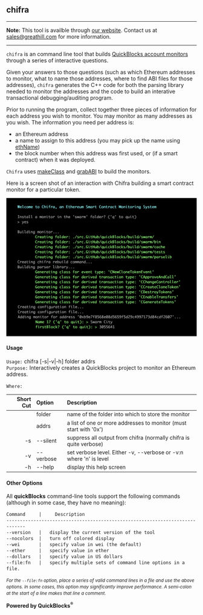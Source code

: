 ## chifra

***
**Note:** This tool is availble through [our website](http://quickblocks.io). Contact us at [sales@greathill.com](mailto:sales@greathill.com) for more information.
***

`chifra` is an command line tool that builds [QuickBlocks account monitors](../../monitors/README.md) through a series of interactive questions.

Given your answers to those questions (such as which Ethereum addresses to monitor, what to name those addresses, where to find ABI files for those addresses), `chifra` generates the C++ code for both the parsing library needed to monitor the addresses and the code to build an interative transactional debugging/auditing program.

Prior to running the program, collect together three pieces of information for each address you wish to monitor. You may monitor as many addresses as you wish. The information you need per address is:

- an Ethereum address
- a name to assign to this address (you may pick up the name using [ethName](../../tools/ethName/README.md))
- the block number when this address was first used, or (if a smart contract) when it was deployed.

`Chifra` uses [makeClass](../makeClass/README.md) and [grabABI](../grabABI/README.md) to build the monitors.

Here is a screen shot of an interaction with Chifra building a smart contract monitor for a particular token.

<img src=docs/image.png>

#### Usage

`Usage:`    chifra [-s|-v|-h] folder addrs  
`Purpose:`  Interactively creates a QuickBlocks project to monitor an Ethereum address.
             
`Where:`  

| Short Cut | Option | Description |
| -------: | :------- | :------- |
|  | folder | name of the folder into which to store the monitor |
|  | addrs | a list of one or more addresses to monitor (must start with '0x') |
| -s | --silent | suppress all output from chifra (normally chifra is quite verbose) |
| -v | --verbose | set verbose level. Either -v, --verbose or -v:n where 'n' is level |
| -h | --help | display this help screen |


#### Other Options

All **quickBlocks** command-line tools support the following commands (although in some case, they have no meaning):

    Command     |     Description
    -----------------------------------------------------------------------------
    --version   |   display the current version of the tool
    --nocolors  |   turn off colored display
    --wei       |   specify value in wei (the default)
    --ether     |   specify value in ether
    --dollars   |   specify value in US dollars
    --file:fn   |   specify multiple sets of command line options in a file.

<small>*For the `--file:fn` option, place a series of valid command lines in a file and use the above options. In some cases, this option may significantly improve performance. A semi-colon at the start of a line makes that line a comment.*</small>

**Powered by QuickBlocks<sup>&reg;</sup>**


